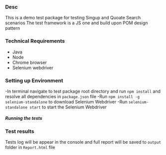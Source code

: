 ### Desc
This is a demo test package for testing Singup and Quoate Search scenarios
The test framework is a JS one and build upon POM design pattern

### Technical Requirements
* Java 
* Node 
* Chrome browser 
* Selenium webdriver

### Setting up Environment

-In terminal navigate to test package root directory and run ``npm install`` and resolve all dependencies in ``package.json`` file
-Run ``npm install -g selenium-standalone`` to download Selenium Webdriver
-Run ``selenium-standalone start`` to start the Selenium Webdriver


##### Running the tests


### Test results
Tests log will be appear in the console and full report will be saved to ``output`` folder in ```Report.html``` file


